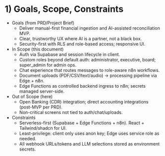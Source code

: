 # 1) Goals, Scope, Constraints

- Goals (from PRD/Project Brief)
  - Deliver manual-first financial ingestion and AI-assisted reconciliation MVP.
  - Clear, trustworthy UX where AI is a partner, not a black box.
  - Security-first with RLS and role-based access; responsive UI.
- In Scope (this document)
  - Auth via Supabase and session lifecycle in client.
  - Custom roles beyond default auth: administrator, executive, board; super_admin for admin ops.
  - Chat experience that routes messages to role-aware n8n workflows.
  - Document uploads (PDF/CSV/text/audio) → processing pipeline via Edge + n8n.
  - Edge Functions as controlled backend ingress to n8n; secrets managed server-side.
- Out of Scope (here)
  - Open Banking (CDR) integration; direct accounting integrations (post-MVP per PRD).
  - Non-critical screens not tied to auth/chat/uploads.
- Constraints
  - Serverless-first (Supabase + Edge Functions + n8n). React + Tailwind/shadcn for UI.
  - Least-privilege: client only uses anon key; Edge uses service role as needed.
  - All webhook URLs/tokens and LLM selections stored as environment secrets.
